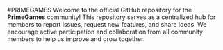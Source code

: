 #PRIMEGAMES
Welcome to the official GitHub repository for the **PrimeGames** community! This repository serves as a centralized hub for members to report issues, request new features, and share ideas. We encourage active participation and collaboration from all community members to help us improve and grow together.
